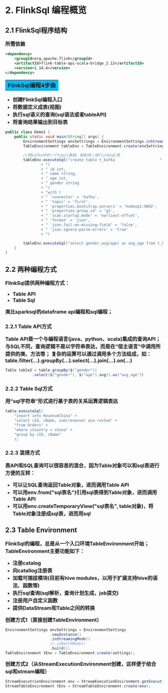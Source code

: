 # 2. FlinkSql 编程概览

## 2.1 FlinkSql程序结构

<font size=3><b>所需依赖
</b></font>

```xml
<dependency>
    <groupId>org.apache.flink</groupId>
    <artifactId>flink-table-api-scala-bridge_2.12</artifactId>
    <version>1.14.4</version>
</dependency>
```

<table><tr><td bgcolor=DeepSkyBlue><font size=4><b>FlinkSql编程4步曲</td></tr></table>

- <font size=3><b>创建FlinkSql编程入口</b></font>
- <font size=3><b>将数据定义成表(视图)</b></font>
- <font size=3><b>执行sql语义的查询(sql语法或者tableAPI)</b></font>
- <font size=3><b>将查询结果输出到目标表
</b></font>


```java
public class Demo1 {
    public static void main(String[] args) {
        EnvironmentSettings envSettrings = EnvironmentSettings.inStreamingMode();
        TableEnvironment tableEnv = TableEnvironment.create(envSettrings);

        //把kafka中的一个topic数据，映射成一张FlinkSql表
        tableEnv.executeSql("create table t_kafka                    "
                + "(                                                    "
                + "	id int,                                             "
                + "	name string,                                        "
                + "	age int,                                            "
                + "	gender string                                       "
                + ")                                                    "
                + "with (                                               "
                + "	'connector' = 'kafka',                              "
                + "	'topic' = 'first',                                  "
                + "	'properties.bootstrap.servers' = 'hadoop1:9092',    "
                + "	'properties.group.id' = 'g1',                       "
                + "	'scan.startup.mode' = 'earliest-offset',            "
                + "	'format' = 'json',                                  "
                + "	'json.fail-on-missing-field' = 'false',             "
                + "	'json.ignore-parse-errors' = 'true'                 "
                + ")                                                    ");

        tableEnv.executeSql("select gender,avg(age) as avg_age from t_kafka group by gender").print();
    }
}
```



## 2.2 两种编程方式

<font size=3><b>FlinkSql提供两种编程方式：</b></font>

- <font size=3><b>Table API</b></font>
- <font size=3><b>Table Sql</b></font>

<font size=3><b>类比sparksql的dataframe api编程和sql编程；</b></font>



### 2.2.1 Table API方式

<font size=3><b>Table API是一个与编程语言(java、python、scala)集成的查询API；与SQL不同，查询逻辑不是以字符串表达，而是在“宿主语言”中调用所提供的类、方法等；
复杂的运算可以通过调用多个方法组成，如：table.filter(...).groupBy(...).select(...).join(...).on(...)
</b></font>

```java
Table table2 = table.groupBy($("gender"))
		    .select($("gender"), $("age").avg().as("avg_age")）
```


### 2.2.2 Table Sql方式

<font size=3><b>用“sql字符串”形式进行基于表的关系运算逻辑表达</b></font>

```java
table.executeSql(
	"insert into RevenueChina" +
	"select cId, cName, sum(revenue) asa revSum" +
	"from Orders" +
	"where cCountry = china" +
	"group by cId, cName"
	);
```


### 2.2.3 混搭方式

<font size=3><b>表API和SQL查询可以很容易的混合，因为Table对象可以和sql表进行方便的互转：</b></font>

- <font size=3><b>可以让SQL查询返回Table对象，进而调用Table API</b></font>
- <font size=3><b>可以用env.from("sql表名")引用sql表得到Table对象，进而调用Table API</b></font>
- <font size=3><b>可以用env.createTemporaryView("sql表名", table对象)，将Table对象注册成sql表，进而用sql</b></font>

## 2.3 Table Environment

<font size=3><b>FlinkSql的编程，总是从一个入口环境TableEnvironment开始；
TableEnvironment主要功能如下：</b></font>

- <font size=3><b>注册catalog</b></font>
- <font size=3><b>向catallog注册表</b></font>
- <font size=3><b>加载可插拔模块(目前有hive modules，以用于扩展支持hive的语法、函数等)</b></font>
- <font size=3><b>执行sql查询(sql解析，查询计划生成，job提交)</b></font>
- <font size=3><b>注册用户自定义函数</b></font>
- <font size=3><b>提供DataStream和Table之间的转换
</b></font>


<font size=3><b>创建方式1（直接创建TableEnvironment）
</b></font>

```java
EnvironmentSettings envSettrings = EnvironmentSettings
					.newInstance()
					.inStreamingMode()
					//.inBatchMode()
					.build();
TableEnvironment tEnv = TableEnvironment.create(settings);
```

<font size=3><b>创建方式2（从StreamExecutionEnvironment创建，这样便于结合sql和stream编程）
</b></font>

```java
StreamExecutrionEnvironment env = StreamExecutionEnvironment.getExecutionEnvironment();
StreamTableEnvironment tEnv = StreamTableEnvironment.create(env);
```